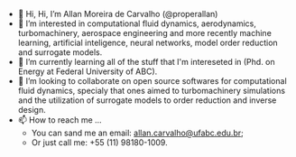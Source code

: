 - 👋 Hi, Hi, I’m Allan Moreira de Carvalho (@properallan)
- 👀 I’m interested in computational fluid dynamics, aerodynamics, turbomachinery, aerospace engineering and more recently machine learning, artificial inteligence, neural networks, model order reduction and surrogate models.
- 🌱 I’m currently learning all of the stuff that I'm intereseted in (Phd. on Energy at Federal University of ABC).
- 💞️ I’m looking to collaborate on open source softwares for computational fluid dynamics, specialy that ones aimed to turbomachinery simulations and the utilization of surrogate models to order reduction and inverse design.
- 📫 How to reach me ...
  - You can sand me an email: allan.carvalho@ufabc.edu.br;
  - Or just call me: +55 (11) 98180-1009.

<!---
properallan/properallan is a ✨ special ✨ repository because its `README.md` (this file) appears on your GitHub profile.
You can click the Preview link to take a look at your changes.
--->
